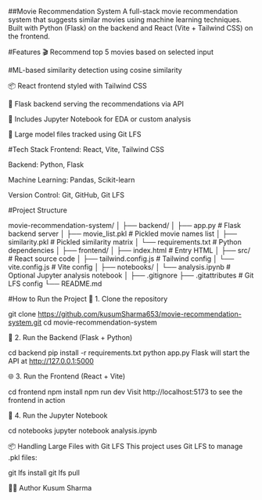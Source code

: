 ##Movie Recommendation System
A full-stack movie recommendation system that suggests similar movies using machine learning techniques. Built with Python (Flask) on the backend and React (Vite + Tailwind CSS) on the frontend.

#Features
🎬 Recommend top 5 movies based on selected input

#ML-based similarity detection using cosine similarity

📦 React frontend styled with Tailwind CSS

📁 Flask backend serving the recommendations via API

🧠 Includes Jupyter Notebook for EDA or custom analysis

📂 Large model files tracked using Git LFS

#Tech Stack
Frontend: React, Vite, Tailwind CSS

Backend: Python, Flask

Machine Learning: Pandas, Scikit-learn

Version Control: Git, GitHub, Git LFS

#Project Structure

movie-recommendation-system/
│
├── backend/
│   ├── app.py                 # Flask backend server
│   ├── movie_list.pkl         # Pickled movie names list
│   ├── similarity.pkl         # Pickled similarity matrix
│   └── requirements.txt       # Python dependencies
│
├── frontend/
│   ├── index.html             # Entry HTML
│   ├── src/                   # React source code
│   ├── tailwind.config.js     # Tailwind config
│   └── vite.config.js         # Vite config
│
├── notebooks/
│   └── analysis.ipynb         # Optional Jupyter analysis notebook
│
├── .gitignore
├── .gitattributes             # Git LFS config
└── README.md


#How to Run the Project
🔧 1. Clone the repository

git clone https://github.com/kusumSharma653/movie-recommendation-system.git
cd movie-recommendation-system

🧪 2. Run the Backend (Flask + Python)

cd backend
pip install -r requirements.txt
python app.py
Flask will start the API at http://127.0.0.1:5000

🌐 3. Run the Frontend (React + Vite)

cd frontend
npm install
npm run dev
Visit http://localhost:5173 to see the frontend in action

📓 4. Run the Jupyter Notebook

cd notebooks
jupyter notebook analysis.ipynb


📦 Handling Large Files with Git LFS
This project uses Git LFS to manage .pkl files:

git lfs install
git lfs pull



🙋‍♀️ Author
Kusum Sharma




